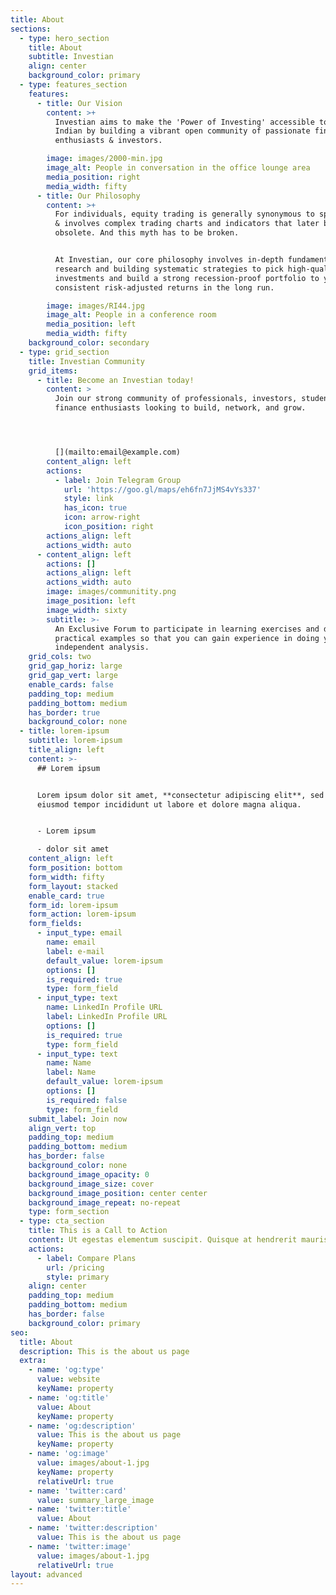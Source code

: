 ```yaml
---
title: About
sections:
  - type: hero_section
    title: About
    subtitle: Investian
    align: center
    background_color: primary
  - type: features_section
    features:
      - title: Our Vision
        content: >+
          Investian aims to make the 'Power of Investing' accessible to every
          Indian by building a vibrant open community of passionate finance
          enthusiasts & investors.

        image: images/2000-min.jpg
        image_alt: People in conversation in the office lounge area
        media_position: right
        media_width: fifty
      - title: Our Philosophy
        content: >+
          For individuals, equity trading is generally synonymous to speculation
          & involves complex trading charts and indicators that later becomes
          obsolete. And this myth has to be broken.


          At Investian, our core philosophy involves in-depth fundamental
          research and building systematic strategies to pick high-quality
          investments and build a strong recession-proof portfolio to yield
          consistent risk-adjusted returns in the long run.

        image: images/RI44.jpg
        image_alt: People in a conference room
        media_position: left
        media_width: fifty
    background_color: secondary
  - type: grid_section
    title: Investian Community
    grid_items:
      - title: Become an Investian today!
        content: >
          Join our strong community of professionals, investors, students,
          finance enthusiasts looking to build, network, and grow.




          [](mailto:email@example.com)
        content_align: left
        actions:
          - label: Join Telegram Group
            url: 'https://goo.gl/maps/eh6fn7JjMS4vYs337'
            style: link
            has_icon: true
            icon: arrow-right
            icon_position: right
        actions_align: left
        actions_width: auto
      - content_align: left
        actions: []
        actions_align: left
        actions_width: auto
        image: images/communitity.png
        image_position: left
        image_width: sixty
        subtitle: >-
          An Exclusive Forum to participate in learning exercises and discuss
          practical examples so that you can gain experience in doing your own
          independent analysis.
    grid_cols: two
    grid_gap_horiz: large
    grid_gap_vert: large
    enable_cards: false
    padding_top: medium
    padding_bottom: medium
    has_border: true
    background_color: none
  - title: lorem-ipsum
    subtitle: lorem-ipsum
    title_align: left
    content: >-
      ## Lorem ipsum


      Lorem ipsum dolor sit amet, **consectetur adipiscing elit**, sed do
      eiusmod tempor incididunt ut labore et dolore magna aliqua.


      - Lorem ipsum

      - dolor sit amet
    content_align: left
    form_position: bottom
    form_width: fifty
    form_layout: stacked
    enable_card: true
    form_id: lorem-ipsum
    form_action: lorem-ipsum
    form_fields:
      - input_type: email
        name: email
        label: e-mail
        default_value: lorem-ipsum
        options: []
        is_required: true
        type: form_field
      - input_type: text
        name: LinkedIn Profile URL
        label: LinkedIn Profile URL
        options: []
        is_required: true
        type: form_field
      - input_type: text
        name: Name
        label: Name
        default_value: lorem-ipsum
        options: []
        is_required: false
        type: form_field
    submit_label: Join now
    align_vert: top
    padding_top: medium
    padding_bottom: medium
    has_border: false
    background_color: none
    background_image_opacity: 0
    background_image_size: cover
    background_image_position: center center
    background_image_repeat: no-repeat
    type: form_section
  - type: cta_section
    title: This is a Call to Action
    content: Ut egestas elementum suscipit. Quisque at hendrerit mauris.
    actions:
      - label: Compare Plans
        url: /pricing
        style: primary
    align: center
    padding_top: medium
    padding_bottom: medium
    has_border: false
    background_color: primary
seo:
  title: About
  description: This is the about us page
  extra:
    - name: 'og:type'
      value: website
      keyName: property
    - name: 'og:title'
      value: About
      keyName: property
    - name: 'og:description'
      value: This is the about us page
      keyName: property
    - name: 'og:image'
      value: images/about-1.jpg
      keyName: property
      relativeUrl: true
    - name: 'twitter:card'
      value: summary_large_image
    - name: 'twitter:title'
      value: About
    - name: 'twitter:description'
      value: This is the about us page
    - name: 'twitter:image'
      value: images/about-1.jpg
      relativeUrl: true
layout: advanced
---
```

